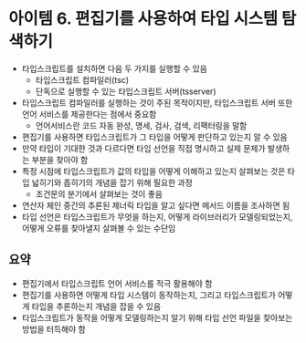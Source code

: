 # 아이템 6. 편집기를 사용하여 타입 시스템 탐색하기

- 타입스크립트를 설치하면 다음 두 가지를 실행할 수 있음
  - 타입스크립트 컴파일러(tsc)
  - 단독으로 실행할 수 있는 타입스크립트 서버(tsserver)
- 타입스크립트 컴파일러를 실행하는 것이 주된 목적이지만, 타입스크립트 서버 또한 언어 서비스를 제공한다는 점에서 중요함
  - 언어서비스란 코드 자동 완성, 명세, 검사, 검색, 리팩터링을 말함
- 편집기를 사용하면 타입스크립트가 그 타입을 어떻게 판단하고 있는지 알 수 있음
- 만약 타입이 기대한 것과 다르다면 타입 선언을 직접 명시하고 실제 문제가 발생하는 부분을 찾아야 함
- 특정 시점에 타입스크립트가 값의 타입을 어떻게 이해하고 있는지 살펴보는 것은 타입 넓히기와 좁히기의 개념을 잡기 위해 필요한 과정
  - 조건문의 분기에서 살펴보는 것이 좋음
- 연산자 체인 중간의 추론된 제너릭 타입을 알고 싶다면 메서드 이름을 조사하면 됨
- 타입 선언은 타입스크립트가 무엇을 하는지, 어떻게 라이브러리가 모델링되었는지, 어떻게 오류를 찾아낼지 살펴볼 수 있는 수단임

## 요약

- 편집기에서 타입스크립트 언어 서비스를 적극 활용해야 함
- 편집기를 사용하면 어떻게 타입 시스템이 동작하는지, 그리고 타입스크립트가 어떻게 타입을 추론하는지 개념을 잡을 수 있음
- 타입스크립트가 동작을 어떻게 모델링하는지 알기 위해 타입 선언 파일을 찾아보는 방법을 터득해야 함
